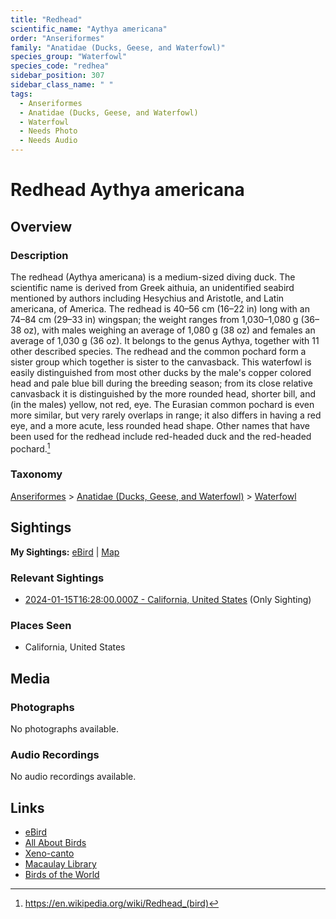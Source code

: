 ```yaml
---
title: "Redhead"
scientific_name: "Aythya americana"
order: "Anseriformes"
family: "Anatidae (Ducks, Geese, and Waterfowl)"
species_group: "Waterfowl"
species_code: "redhea"
sidebar_position: 307
sidebar_class_name: " "
tags: 
  - Anseriformes
  - Anatidae (Ducks, Geese, and Waterfowl)
  - Waterfowl
  - Needs Photo
  - Needs Audio
---
```


# Redhead <span className='sci_name'>Aythya americana</span>

## Overview

### Description
The redhead (Aythya americana) is a medium-sized diving duck. The scientific name is derived from Greek aithuia, an unidentified seabird mentioned by authors including Hesychius and Aristotle, and Latin americana, of America. The redhead is 40–56 cm (16–22 in) long with an 74–84 cm (29–33 in) wingspan; the weight ranges from 1,030–1,080 g (36–38 oz), with males weighing an average of 1,080 g (38 oz) and females an average of 1,030 g (36 oz). It belongs to the genus Aythya, together with 11 other described species. The redhead and the common pochard form a sister group which together is sister to the canvasback. This waterfowl is easily distinguished from most other ducks by the male's copper colored head and pale blue bill during the breeding season; from its close relative canvasback it is distinguished by the more rounded head, shorter bill, and (in the males) yellow, not red, eye. The Eurasian common pochard is even more similar, but very rarely overlaps in range; it also differs in having a red eye, and a more acute, less rounded head shape.
Other names that have been used for the redhead include red-headed duck and the red-headed pochard.[^1]

[^1]: https://en.wikipedia.org/wiki/Redhead_(bird)

### Taxonomy
[Anseriformes](/tags/anseriformes) > [Anatidae (Ducks, Geese, and Waterfowl)](/tags/anatidae-ducks-geese-and-waterfowl) > [Waterfowl](/tags/waterfowl)


## Sightings

**My Sightings:** [eBird](https://ebird.org/lifelist?r=world&time=life&spp=redhea) | [Map](/map?species_code=redhea)

### Relevant Sightings

* [2024-01-15T16:28:00.000Z - California, United States](https://ebird.org/checklist/S159001730) (Only Sighting)

### Places Seen

* California, United States



## Media
### Photographs
No photographs available.

### Audio Recordings
No audio recordings available.

## Links
* [eBird](https://ebird.org/species/redhea) 
* [All About Birds](https://www.allaboutbirds.org/guide/redhea) 
* [Xeno-canto](https://www.xeno-canto.org/species/aythya-americana) 
* [Macaulay Library](https://search.macaulaylibrary.org/catalog?taxonCode=redhea&sort=rating_rank_desc)
* [Birds of the World](https://birdsoftheworld.org/bow/species/redhea)
